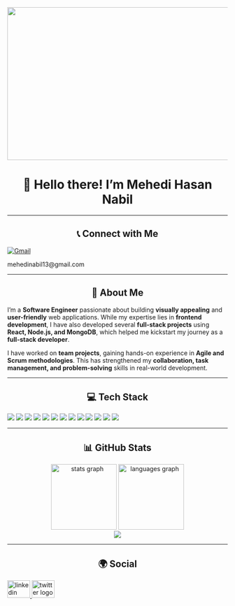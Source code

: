 <div align="center">
  <img height="350" width="1024" src="https://i.postimg.cc/9fxGBDXh/Blue-Minimalist-Personal-Branding-Youtube-Banner-1.png" />
</div>

<h1 align="center">👋 Hello there! I’m Mehedi Hasan Nabil</h1>

---

<h2 align="center">📞 Connect with Me</h2>
<p align="left">
 
  <a href="mailto:mehedinabil13@gmail.com">
    <img src="https://img.shields.io/badge/Gmail-D14836?style=for-the-badge&logo=gmail&logoColor=white" alt="Gmail"/>
  </a>
   <p> mehedinabil13@gmail.com</p>
  
</p>

---

<h2 align="center">🚀 About Me</h2>

I’m a **Software Engineer** passionate about building **visually appealing** and **user-friendly** web applications. While my expertise lies in **frontend development**, I have also developed several **full-stack projects** using **React, Node.js, and MongoDB**, which helped me kickstart my journey as a **full-stack developer**.

I have worked on **team projects**, gaining hands-on experience in **Agile and Scrum methodologies**. This has strengthened my **collaboration, task management, and problem-solving** skills in real-world development.

---


<h2 align="center">💻 Tech Stack</h2>
<p align="left">
  <img src="https://img.shields.io/badge/c-%2300599C.svg?style=for-the-badge&logo=c&logoColor=white"/>
  <img src="https://img.shields.io/badge/javascript-%23323330.svg?style=for-the-badge&logo=javascript&logoColor=%23F7DF1E"/>
  <img src="https://img.shields.io/badge/python-3670A0?style=for-the-badge&logo=python&logoColor=ffdd54"/>
  <img src="https://img.shields.io/badge/express.js-%23404d59.svg?style=for-the-badge&logo=express&logoColor=%2361DAFB"/>
  <img src="https://img.shields.io/badge/node.js-6DA55F?style=for-the-badge&logo=node.js&logoColor=white"/>
  <img src="https://img.shields.io/badge/JWT-black?style=for-the-badge&logo=JSON%20web%20tokens"/>
  <img src="https://img.shields.io/badge/react-%2320232a.svg?style=for-the-badge&logo=react&logoColor=%2361DAFB"/>
  <img src="https://img.shields.io/badge/React%20Hook%20Form-%23EC5990.svg?style=for-the-badge&logo=reacthookform&logoColor=white"/>
  <img src="https://img.shields.io/badge/tailwindcss-%2338B2AC.svg?style=for-the-badge&logo=tailwind-css&logoColor=white"/>
  <img src="https://img.shields.io/badge/MongoDB-%234ea94b.svg?style=for-the-badge&logo=mongodb&logoColor=white"/>
  <img src="https://img.shields.io/badge/pandas-%23150458.svg?style=for-the-badge&logo=pandas&logoColor=white"/>
  <img src="https://img.shields.io/badge/Matplotlib-%23ffffff.svg?style=for-the-badge&logo=Matplotlib&logoColor=black"/>
  <img src="https://img.shields.io/badge/numpy-%23013243.svg?style=for-the-badge&logo=numpy&logoColor=white"/>
</p>

---



<h2 align="center">📊 GitHub Stats</h2>

<p align="center">
<div align="center">
  <img src="https://github-readme-stats.vercel.app/api?username=mehediNabil24&hide_title=false&hide_rank=false&show_icons=true&include_all_commits=true&count_private=true&disable_animations=false&theme=dracula&locale=en&hide_border=false" height="150" alt="stats graph"  />
  <img src="https://github-readme-stats.vercel.app/api/top-langs?username=mehediNabil24&locale=en&hide_title=false&layout=compact&card_width=320&langs_count=5&theme=dracula&hide_border=false" height="150" alt="languages graph"  />
</div>
<div align="center">
 
  <img align="center" src="https://nirzak-streak-stats.vercel.app/?user=mehediNabil24&theme=dark&hide_border=false"/>
  </div>
 
</p>

---

<h2 align="center">🌍 Social</h2>
<div align="left">
  <a href="https://www.linkedin.com/in/mehedi-hasan-nabil-/" target="_blank">
    <img src="https://raw.githubusercontent.com/maurodesouza/profile-readme-generator/master/src/assets/icons/social/linkedin/default.svg" width="52" height="40" alt="linkedin logo"  />
  </a>
  <a href="https://x.com/MehediHasanNab" target="_blank">
    <img src="https://raw.githubusercontent.com/maurodesouza/profile-readme-generator/master/src/assets/icons/social/twitter/default.svg" width="52" height="40" alt="twitter logo"  />
  </a>
</div>

###
